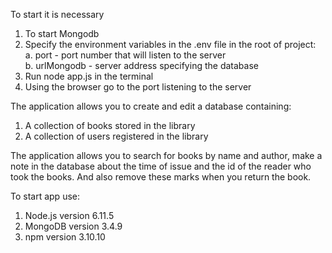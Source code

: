 To start it is necessary 
1. To start Mongodb
2. Specify the environment variables in the .env file in the root of project:
    a. port - port number that will listen to the server    
    b. urlMongodb - server address specifying the database
3. Run node app.js in the terminal
4. Using the browser go to the port listening to the server

The application allows you to create and edit a database containing:
1. A collection of books stored in the library
2. A collection of users registered in the library

The application allows you to search for books by name and author, make a note in the database about the time of issue and the id of the reader who took the books. And also remove these marks when you return the book.

To start app use:
1. Node.js version 6.11.5
2. MongoDB version 3.4.9
3. npm version 3.10.10